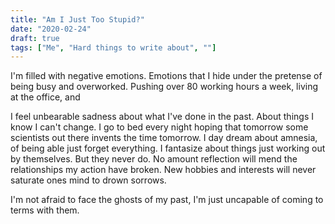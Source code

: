 ```yaml
---
title: "Am I Just Too Stupid?"
date: "2020-02-24"
draft: true
tags: ["Me", "Hard things to write about", ""]
---
```


I'm filled with negative emotions. Emotions that I hide under the pretense of being busy and overworked. Pushing over 80 working hours a week, living at the office, and

I feel unbearable sadness about what I've done in the past. About things I know I can't change. I go to bed every night hoping that tomorrow some scientists out there invents the time tomorrow. I day dream about amnesia, of being able just forget everything. I fantasize about things just working out by themselves. But they never do. No amount reflection will mend the relationships my action have broken. New hobbies and interests will never saturate ones mind to drown sorrows.

I'm not afraid to face the ghosts of my past, I'm just uncapable of coming to terms with them.
